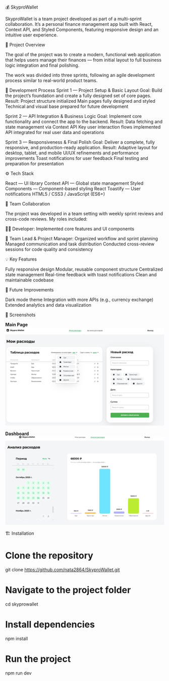 💰 SkyproWallet

SkyproWallet is a team project developed as part of a multi-sprint collaboration. It’s a personal finance management app built with React, Context API, and Styled Components, featuring responsive design and an intuitive user experience.

🚀 Project Overview

The goal of the project was to create a modern, functional web application that helps users manage their finances — from initial layout to full business logic integration and final polishing.

The work was divided into three sprints, following an agile development process similar to real-world product teams.

🏁 Development Process
Sprint 1 — Project Setup & Basic Layout
Goal: Build the project’s foundation and create a fully designed set of core pages.
Result:
Project structure initialized
Main pages fully designed and styled
Technical and visual base prepared for future development

Sprint 2 — API Integration & Business Logic
Goal: Implement core functionality and connect the app to the backend.
Result:
Data fetching and state management via Context API
Key user interaction flows implemented
API integrated for real user data and operations

Sprint 3 — Responsiveness & Final Polish
Goal: Deliver a complete, fully responsive, and production-ready application.
Result:
Adaptive layout for desktop, tablet, and mobile
UI/UX refinements and performance improvements
Toast notifications for user feedback
Final testing and preparation for presentation

⚙️ Tech Stack

React — UI library
Context API — Global state management
Styled Components — Component-based styling
React Toastify — User notifications
HTML5 / CSS3 / JavaScript (ES6+)

👥 Team Collaboration

The project was developed in a team setting with weekly sprint reviews and cross-code reviews.
My roles included:

👩‍💻 Developer: Implemented core features and UI components

🧭 Team Lead & Project Manager:
Organized workflow and sprint planning
Managed communication and task distribution
Conducted cross-review sessions for code quality and consistency

💡 Key Features

Fully responsive design
Modular, reusable component structure
Centralized state management
Real-time feedback with toast notifications
Clean and maintainable codebase

🧩 Future Improvements

Dark mode theme
Integration with more APIs (e.g., currency exchange)
Extended analytics and data visualization

📸 Screenshots

**Main Page**
![Main Page](public/screenshots/screen_main.jpg)

**Dashboard**
![Dashboard](public/screenshots/screen_analyse_expenses.jpg)

🏗️ Installation

# Clone the repository
git clone https://github.com/nata2864/SkyproWallet.git

# Navigate to the project folder
cd skyprowallet

# Install dependencies
npm install

# Run the project
npm run dev
